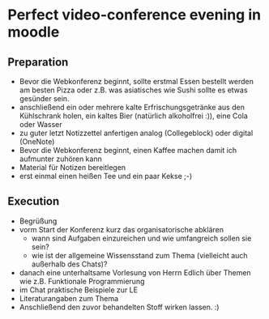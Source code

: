 # Perfect video-conference evening in moodle
## Preparation
- Bevor die Webkonferenz beginnt, sollte erstmal Essen bestellt werden am besten Pizza  oder z.B. was asiatisches wie Sushi sollte es etwas gesünder sein.
- anschließend ein oder mehrere kalte Erfrischungsgetränke aus den Kühlschrank holen, ein kaltes Bier (natürlich alkoholfrei :)), eine Cola oder Wasser
- zu guter letzt Notizzettel anfertigen analog (Collegeblock) oder digital (OneNote)
- Bevor die Webkonferenz beginnt, einen Kaffee machen damit ich aufmunter zuhören kann
- Material für Notizen bereitlegen
- erst einmal einen heißen Tee und ein paar Kekse ;-)
## Execution
- Begrüßung
- vorm Start der Konferenz kurz das organisatorische abklären
  - wann sind Aufgaben einzureichen und wie umfangreich sollen sie sein?
  - wie ist der allgemeine Wissensstand zum Thema (vielleicht auch außerhalb des Chats)?
- danach eine unterhaltsame Vorlesung von Herrn Edlich über Themen wie z.B. Funktionale Programmierung 
- im Chat praktische Beispiele zur LE
- Literaturangaben zum Thema
- Anschließend den zuvor behandelten Stoff wirken lassen. :)